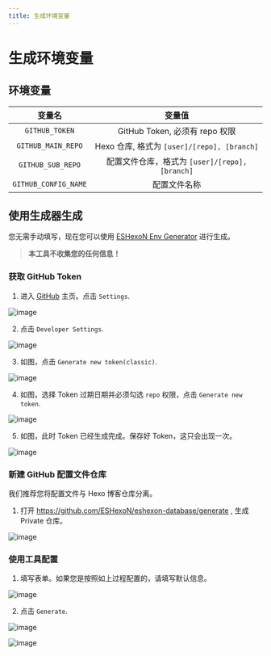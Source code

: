 ```yaml
---
title: 生成环境变量
---
```


# 生成环境变量

## 环境变量

| 变量名 | 变量值 |
| :-: | :-: |
| `GITHUB_TOKEN` | GitHub Token, 必须有 repo 权限 |
| `GITHUB_MAIN_REPO` | Hexo 仓库, 格式为 `[user]/[repo], [branch]` |
| `GITHUB_SUB_REPO` | 配置文件仓库，格式为 `[user]/[repo], [branch]`|
| `GITHUB_CONFIG_NAME` | 配置文件名称 |

## 使用生成器生成

您无需手动填写，现在您可以使用 [ESHexoN Env Generator](https://awa.fyi/eshexon/env.html) 进行生成。

> **本工具不收集您的任何信息！**

### 获取 GitHub Token

1. 进入 [GitHub](https://github.com/) 主页。点击 `Settings`.


![image](https://user-images.githubusercontent.com/71591824/205311452-0a304a70-fa7f-44ad-8baf-59a47a63a7e8.png)

2. 点击 `Developer Settings`.

![image](https://user-images.githubusercontent.com/71591824/205311166-af1633d6-69b3-48ee-92a5-c205d9c827ba.png)

3. 如图，点击 `Generate new token(classic)`.


![image](https://user-images.githubusercontent.com/71591824/205311505-f71c5e10-4539-4e7e-93be-b48b4ce6cdac.png)

4. 如图，选择 Token 过期日期并必须勾选 `repo` 权限，点击 `Generate new token`.

![image](https://user-images.githubusercontent.com/71591824/205311081-e64e217a-3d35-412d-bf60-a773392c6571.png)

5. 如图，此时 Token 已经生成完成。保存好 Token，这只会出现一次。

![image](https://user-images.githubusercontent.com/71591824/205310930-ac96f751-f94d-4ace-8540-f0644206bd5a.png)

### 新建 GitHub 配置文件仓库

我们推荐您将配置文件与 Hexo 博客仓库分离。

1. 打开 https://github.com/ESHexoN/eshexon-database/generate , 生成 Private 仓库。

![image](https://user-images.githubusercontent.com/71591824/205308545-30fcb2f9-3868-47f8-90d4-8f6c0287faad.png)

### 使用工具配置

1. 填写表单。如果您是按照如上过程配置的，请填写默认信息。

![image](https://user-images.githubusercontent.com/71591824/205309497-db84eced-e8da-455d-8adf-ef6a58f0e739.png)

2. 点击 `Generate`.

![image](https://user-images.githubusercontent.com/71591824/205309785-e12848c2-3b2a-4bab-b7e3-abee62a31135.png)

![image](https://user-images.githubusercontent.com/71591824/205309883-3bfa10f2-9027-4de1-b23c-d4c02b6d3b88.png)
